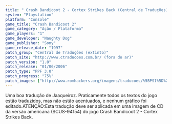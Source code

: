 ```yaml
---
title: " Crash Bandicoot 2 - Cortex Strikes Back (Central de Traduções)"
system: "Playstation"
platform: "Console"
game_title: "Crash Bandicoot 2"
game_category: "Ação / Plataforma"
game_players: "1"
game_developer: "Naughty Dog"
game_publisher: "Sony"
game_release_date: "1997"
patch_group: "Central de Traduções (extinto)"
patch_site: "http://www.ctraducoes.com.br/ (fora do ar)"
patch_version: "1.0"
patch_release: "01/06/2006"
patch_type: "PPF 3.0"
patch_progress: "75%"
patch_images: ["http://www.romhackers.org/imagens/traducoes/%5BPS1%5D%20Crash%20Bandicoot%202%20-%20Cortex%20Strikes%20Back%20-%20Central%20de%20Tradu%C3%A7%C3%B5es%20-%201.jpg","http://www.romhackers.org/imagens/traducoes/%5BPS1%5D%20Crash%20Bandicoot%202%20-%20Cortex%20Strikes%20Back%20-%20Central%20de%20Tradu%C3%A7%C3%B5es%20-%202.jpg","http://www.romhackers.org/imagens/traducoes/%5BPS1%5D%20Crash%20Bandicoot%202%20-%20Cortex%20Strikes%20Back%20-%20Central%20de%20Tradu%C3%A7%C3%B5es%20-%203.jpg"]
---
```

Uma boa tradução de Jaaqueiroz. Praticamente todos os textos do jogo estão traduzidos, mas não estão acentuados, e nenhum gráfico foi editado.ATENÇÃO:Esta tradução deve ser aplicada em uma imagem de CD da versão americana (SCUS-94154) do jogo Crash Bandicoot 2 - Cortex Strikes Back.